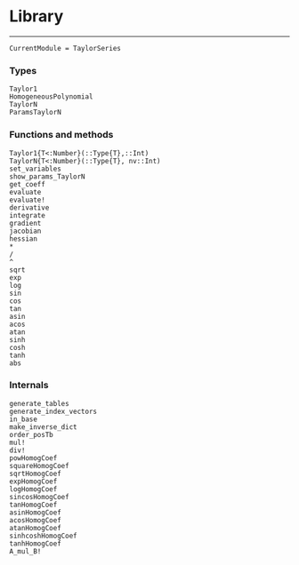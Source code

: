 # Library

---

```@meta
CurrentModule = TaylorSeries
```


### Types

```@docs
Taylor1
HomogeneousPolynomial
TaylorN
ParamsTaylorN
```

### Functions and methods

```@docs
Taylor1{T<:Number}(::Type{T},::Int)
TaylorN{T<:Number}(::Type{T}, nv::Int)
set_variables
show_params_TaylorN
get_coeff
evaluate
evaluate!
derivative
integrate
gradient
jacobian
hessian
*
/
^
sqrt
exp
log
sin
cos
tan
asin
acos
atan
sinh
cosh
tanh
abs
```

### Internals

```@docs
generate_tables
generate_index_vectors
in_base
make_inverse_dict
order_posTb
mul!
div!
powHomogCoef
squareHomogCoef
sqrtHomogCoef
expHomogCoef
logHomogCoef
sincosHomogCoef
tanHomogCoef
asinHomogCoef
acosHomogCoef
atanHomogCoef
sinhcoshHomogCoef
tanhHomogCoef
A_mul_B!
```
